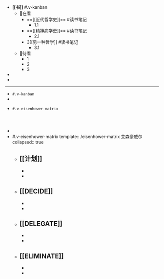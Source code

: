 - **[[书]]**                               #.v-kanban
	- 📖在看
		- ==[[近代哲学史]]== #读书笔记
			- 1.1
		- ==[[精神病学史]]== #读书笔记
			- 2.1
		- 3[[另一种哲学]] #读书笔记
			- 3.1
	- 📕待看
		- 1
		- 2
		- 3
-
-
- ---------------------
- `#.v-kanban`
-
- ``` 
  #.v-eisenhower-matrix
  
  
  
  
  ```
-
- #.v-eisenhower-matrix
  template:: /eisenhower-matrix 艾森豪威尔
  collapsed:: true
	- [[计划]]
		-
		-
		-
	- [[DECIDE]]
		-
		-
		-
	- [[DELEGATE]]
		-
		-
		-
	- [[ELIMINATE]]
		-
		-
		-
